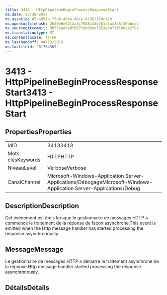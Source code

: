```yaml
---
title: 3413 - HttpPipelineBeginProcessResponseStart
ms.date: 03/30/2017
ms.assetid: 85c4d51b-f5b0-4bf4-86ce-6296115dc120
ms.openlocfilehash: 2630e8e6212a3c7988a1de281cfac348f30bbcdc
ms.sourcegitcommit: 9b552addadfb57fab0b9e7852ed4f1f1b8a42f8e
ms.translationtype: MT
ms.contentlocale: fr-FR
ms.lasthandoff: 04/23/2019
ms.locfileid: "61764567"
---
```

# <a name="3413---httppipelinebeginprocessresponsestart"></a><span data-ttu-id="8c1c0-102">3413 - HttpPipelineBeginProcessResponseStart</span><span class="sxs-lookup"><span data-stu-id="8c1c0-102">3413 - HttpPipelineBeginProcessResponseStart</span></span>
## <a name="properties"></a><span data-ttu-id="8c1c0-103">Properties</span><span class="sxs-lookup"><span data-stu-id="8c1c0-103">Properties</span></span>  
  
|||  
|-|-|  
|<span data-ttu-id="8c1c0-104">Id</span><span class="sxs-lookup"><span data-stu-id="8c1c0-104">ID</span></span>|<span data-ttu-id="8c1c0-105">3413</span><span class="sxs-lookup"><span data-stu-id="8c1c0-105">3413</span></span>|  
|<span data-ttu-id="8c1c0-106">Mots clés</span><span class="sxs-lookup"><span data-stu-id="8c1c0-106">Keywords</span></span>|<span data-ttu-id="8c1c0-107">HTTP</span><span class="sxs-lookup"><span data-stu-id="8c1c0-107">HTTP</span></span>|  
|<span data-ttu-id="8c1c0-108">Niveau</span><span class="sxs-lookup"><span data-stu-id="8c1c0-108">Level</span></span>|<span data-ttu-id="8c1c0-109">Verbose</span><span class="sxs-lookup"><span data-stu-id="8c1c0-109">Verbose</span></span>|  
|<span data-ttu-id="8c1c0-110">Canal</span><span class="sxs-lookup"><span data-stu-id="8c1c0-110">Channel</span></span>|<span data-ttu-id="8c1c0-111">Microsoft-Windows-Application Server-Applications/Débogage</span><span class="sxs-lookup"><span data-stu-id="8c1c0-111">Microsoft-Windows-Application Server-Applications/Debug</span></span>|  
  
## <a name="description"></a><span data-ttu-id="8c1c0-112">Description</span><span class="sxs-lookup"><span data-stu-id="8c1c0-112">Description</span></span>  
 <span data-ttu-id="8c1c0-113">Cet événement est émis lorsque le gestionnaire de messages HTTP a commencé le traitement de la réponse de façon asynchrone.</span><span class="sxs-lookup"><span data-stu-id="8c1c0-113">This event is emitted when the Http message handler has started processing the response asynchronously.</span></span>  
  
## <a name="message"></a><span data-ttu-id="8c1c0-114">Message</span><span class="sxs-lookup"><span data-stu-id="8c1c0-114">Message</span></span>  
 <span data-ttu-id="8c1c0-115">Le gestionnaire de messages HTTP a démarré le traitement asynchrone de la réponse.</span><span class="sxs-lookup"><span data-stu-id="8c1c0-115">Http message handler started processing the response asynchronously.</span></span>  
  
## <a name="details"></a><span data-ttu-id="8c1c0-116">Détails</span><span class="sxs-lookup"><span data-stu-id="8c1c0-116">Details</span></span>
